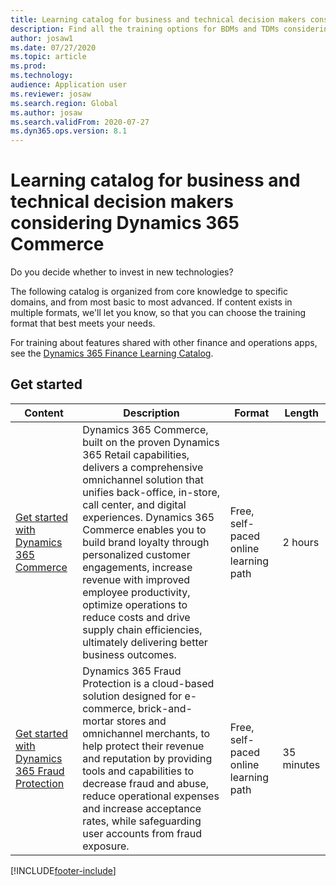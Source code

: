 ```yaml
---
title: Learning catalog for business and technical decision makers considering Dynamics 365 Commerce
description: Find all the training options for BDMs and TDMs considering Dynamics 365 Commerce.
author: josaw1
ms.date: 07/27/2020
ms.topic: article
ms.prod: 
ms.technology: 
audience: Application user
ms.reviewer: josaw
ms.search.region: Global
ms.author: josaw
ms.search.validFrom: 2020-07-27
ms.dyn365.ops.version: 8.1
---
```


# Learning catalog for business and technical decision makers considering Dynamics 365 Commerce

Do you decide whether to invest in new technologies?

The following catalog is organized from core knowledge to specific domains, and from most basic to most advanced. If content exists in multiple formats, we'll let you know, so that you can choose the training format that best meets your needs.

For training about features shared with other finance and operations apps, see the [Dynamics 365 Finance Learning Catalog](../../finance/get-started/learning-catalog-bdm.md).

## Get started<a name="get-started"></a>

| Content | Description | Format | Length |
|---------|-------------|--------|--------|
| [Get started with Dynamics 365 Commerce](/learn/paths/get-started-dynamics-365-commerce/)                                                       | Dynamics 365 Commerce, built on the proven Dynamics 365 Retail capabilities, delivers a comprehensive omnichannel solution that unifies back-office, in-store, call center, and digital experiences. Dynamics 365 Commerce enables you to build brand loyalty through personalized customer engagements, increase revenue with improved employee productivity, optimize operations to reduce costs and drive supply chain efficiencies, ultimately delivering better business outcomes. | Free, self-paced online learning path                                          | 2 hours   |
| [Get started with Dynamics 365 Fraud Protection](/learn/modules/get-started-fraud-protection/)| Dynamics 365 Fraud Protection is a cloud-based solution designed for e-commerce, brick-and-mortar stores and omnichannel merchants, to help protect their revenue and reputation by providing tools and capabilities to decrease fraud and abuse, reduce operational expenses and increase acceptance rates, while safeguarding user accounts from fraud exposure. | Free, self-paced online learning path | 35 minutes |

[!INCLUDE[footer-include](../../includes/footer-banner.md)]
